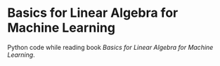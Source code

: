 # Basics for Linear Algebra for Machine Learning
Python code while reading book *Basics for Linear Algebra for Machine Learning*.
